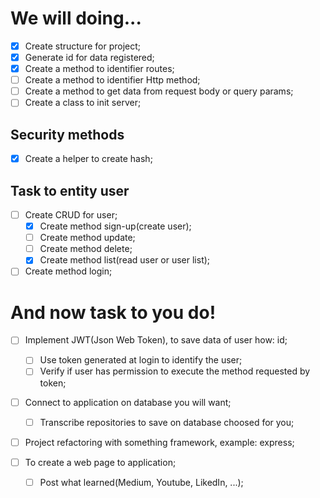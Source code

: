 # We will doing...

  - [x] Create structure for project;
  - [x] Generate id for data registered;
  - [x] Create a method to identifier routes;
  - [ ] Create a method to identifier Http method;
  - [ ] Create a method to get data from request body or query params;
  - [ ] Create a class to init server;

  ## Security methods
  - [x] Create a helper to create hash;

  ## Task to entity user
  - [ ] Create CRUD for user;
    - [x] Create method sign-up(create user);
    - [ ] Create method update;
    - [ ] Create method delete;
    - [x] Create method list(read user or user list);

  - [ ] Create method login; 

# And now task to you do!
- [ ] Implement JWT(Json Web Token), to save data of user how: id;
  - [ ] Use token generated at login to identify the user;
  - [ ] Verify if user has permission to execute the method requested by token;

- [ ] Connect to application on database you will want;
  - [ ] Transcribe repositories to save on database choosed for you;

- [ ] Project refactoring with something framework, example: express;

- [ ] To create a web page to application;
  - [ ] Post what learned(Medium, Youtube, LikedIn, ...);
